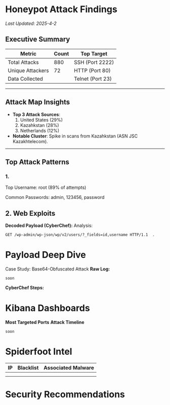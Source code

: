 # Honeypot Attack Findings  
*Last Updated: 2025-4-2*  

## Executive Summary  
| Metric               | Count     | Top Target          |
|----------------------|-----------|---------------------|
| Total Attacks        | 880    | SSH (Port 2222)     |
| Unique Attackers     | 72     | HTTP (Port 80)      |
| Data Collected       | | Telnet (Port 23)    |

---

## Attack Map Insights  

- **Top 3 Attack Sources**:  
  1. United States (29%)  
  2. Kazahkstan (28%)  
  3. Netherlands (12%)  
- **Notable Cluster**: Spike in scans from Kazahkstan (ASN 	JSC Kazakhtelecom).  

---

##  Top Attack Patterns  
### 1. 

Top Username: root (89% of attempts)

Common Passwords: admin, 123456, password
## 2. Web Exploits 
**Decoded Payload (CyberChef):**
Analysis:
```
GET /wp-admin/wp-json/wp/v2/users/?_fields=id,username HTTP/1.1  .
```
# Payload Deep Dive
Case Study: Base64-Obfuscated Attack
**Raw Log:**
```
soon
```
**CyberChef Steps:**
# Kibana Dashboards
**Most Targeted Ports**
**Attack Timeline**
```
soon
```
# Spiderfoot Intel
| IP              | Blacklist     | Associated Malware         |
|----------------------|-----------|---------------------|
|         |     |      |
|     |     |    |

# Security Recommendations
